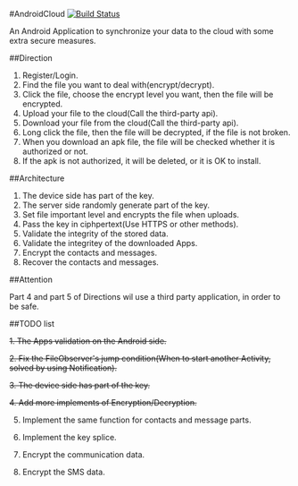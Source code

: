 #AndroidCloud [![Build Status](https://travis-ci.org/twlkyao/AndroidCloud.png?branch=master)](https://travis-ci.org/twlkyao/AndroidCloud)

An Android Application to synchronize your data to the cloud with some extra secure measures.

##Direction

1. Register/Login.  
2. Find the file you want to deal with(encrypt/decrypt).  
3. Click the file, choose the encrypt level you want, then the file will be encrypted.  
4. Upload your file to the cloud(Call the third-party api).    
5. Download your file from the cloud(Call the third-party api).  
6. Long click the file, then the file will be decrypted, if the file is not broken.  
7. When you download an apk file, the file will be checked whether it is authorized or not.  
8. If the apk is not authorized, it will be deleted, or it is OK to install.  

##Architecture

1. The device side has part of the key.
2. The server side randomly generate part of the key.
3. Set file important level and encrypts the file when uploads.
4. Pass the key in ciphpertext(Use HTTPS or other methods).
5. Validate the integrity of the stored data.
6. Validate the integritey of the downloaded Apps.  
7. Encrypt the contacts and messages.  
8. Recover the contacts and messages.

##Attention  

Part 4 and part 5 of Directions wil use a third party application, in order to be safe.  

##TODO list

<del>1. The Apps validation on the Android side.</del><br>  
  
<del>2. Fix the FileObserver's jump condition(When to start another Activity, solved by using Notification).</del><br>

<del>3. The device side has part of the key.</del><br>  

<del>4. Add more implements of Encryption/Decryption.</del><br>  

5. Implement the same function for contacts and message parts.  

6. Implement the key splice.  

7. Encrypt the communication data.  

8. Encrypt the SMS data.  
